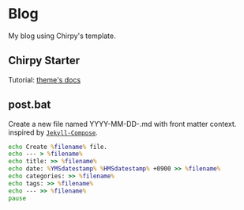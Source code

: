 # Blog
My blog using Chirpy's template.

## Chirpy Starter
Tutorial: [theme's docs](https://github.com/cotes2020/jekyll-theme-chirpy#documentation)

## post.bat
Create a new file named YYYY-MM-DD-.md with front matter context. inspired by [`Jekyll-Compose`](https://github.com/jekyll/jekyll-compose).

```bat
echo Create %filename% file.
echo --- > %filename%
echo title: >> %filename%
echo date: %YMSdatestamp% %HMSdatestamp% +0900 >> %filename%
echo categories: >> %filename%
echo tags: >> %filename%
echo --- >> %filename%
pause
```